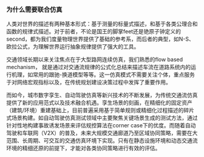 ### 为什么需要联合仿真
人类对世界的描述有两种基本形式：基于测量的标量式描述，和基于各类公理合和函数的规律式描述。对于前者，不论是国王的脚掌feet还是铯原子钟定义的second，都为我们度量物理世界提供了基础的参考系，而后者的典型，如N-S、欧拉公式，为理解世界运行抽象规律提供了强大的工具。

交通领域长期以来关注焦点在于大型路网连续仿真，我们熟悉的flow based mechanism， 就是通过对交通流规律的公式化总结来描述车流在道路系统内的运行机理，如常用的跟驰-换道模型等等。这一仿真模式不需要关注个体，重点服务于对网络宏观指标以及，在传统规划建设决策过程中发挥了重要作用。

而如今，城市数字孪生、自动驾驶仿真等新兴技术的不断发展，为传统交通流仿真提供了新的应用范式以及技术融合机遇。孪生场景的刻画，在精细化的固定资产（建筑/环境）重建基础上，目前普遍采用基于简单规则或精细化过程描述的碎片式场景构建。如自动驾驶仿真测试领域中主要聚焦关键场景生成的测试方法，通过针对性地构建事故诱发场景来评估规控算法在corner case下的优度。而随着自动驾驶和车联网（V2X）的普及，未来大规模交通廊道乃至区域协同策略，需要在大范围、长周期、可交互的交通仿真环境下实现。只有在静态设施环境和动态交通流环境的精细还原的前提下，才能对各类协同策略进行有效的评估。






